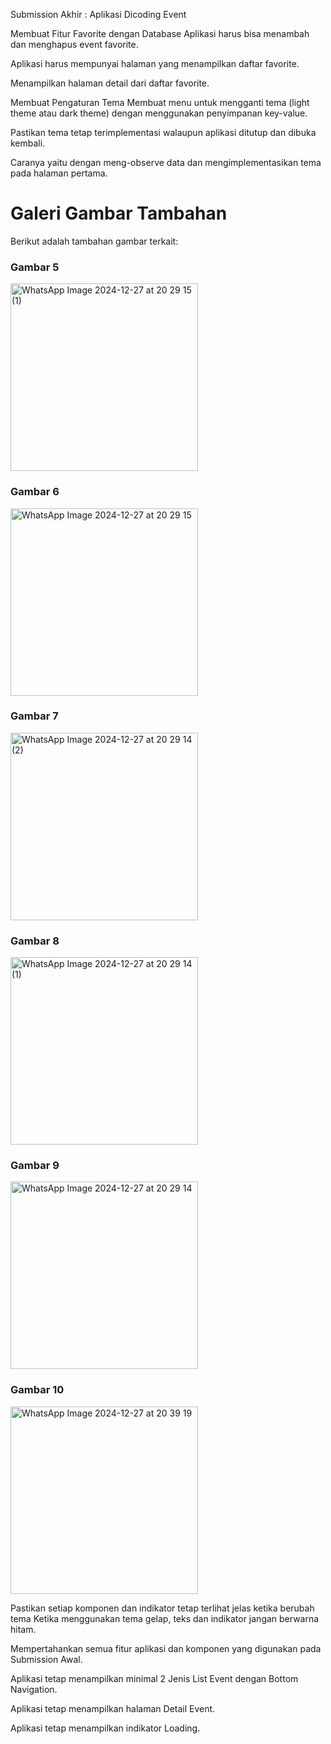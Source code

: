 Submission Akhir : Aplikasi Dicoding Event

Membuat Fitur Favorite dengan Database
Aplikasi harus bisa menambah dan menghapus event favorite.

Aplikasi harus mempunyai halaman yang menampilkan daftar favorite.

Menampilkan halaman detail dari daftar favorite.

Membuat Pengaturan Tema
Membuat menu untuk mengganti tema (light theme atau dark theme) dengan menggunakan penyimpanan key-value.

Pastikan tema tetap terimplementasi walaupun aplikasi ditutup dan dibuka kembali. 

Caranya yaitu dengan meng-observe data dan mengimplementasikan tema pada halaman pertama.


# Galeri Gambar Tambahan

Berikut adalah tambahan gambar terkait:

### Gambar 5
<img src="https://github.com/user-attachments/assets/edae46f1-76f4-4e4d-93a2-0a5ec0c8d93d" alt="WhatsApp Image 2024-12-27 at 20 29 15 (1)" width="300"/>

### Gambar 6
<img src="https://github.com/user-attachments/assets/60ba6eea-1f2a-4e17-9b7b-4dd341a8476c" alt="WhatsApp Image 2024-12-27 at 20 29 15" width="300"/>

### Gambar 7
<img src="https://github.com/user-attachments/assets/fc5fdc6d-7dc8-4220-ab10-86a353868aab" alt="WhatsApp Image 2024-12-27 at 20 29 14 (2)" width="300"/>

### Gambar 8
<img src="https://github.com/user-attachments/assets/fe43cf1f-f6a1-47df-9d85-22ba32c3f7d4" alt="WhatsApp Image 2024-12-27 at 20 29 14 (1)" width="300"/>

### Gambar 9
<img src="https://github.com/user-attachments/assets/59c4ae76-43a2-4343-9ae2-59f27548fbbc" alt="WhatsApp Image 2024-12-27 at 20 29 14" width="300"/>

### Gambar 10
<img src="https://github.com/user-attachments/assets/3fff51ad-811f-43f6-a848-e8ab946643bb" alt="WhatsApp Image 2024-12-27 at 20 39 19" width="300"/>


Pastikan setiap komponen dan indikator tetap terlihat jelas ketika berubah tema
Ketika menggunakan tema gelap, teks dan indikator jangan berwarna hitam.

Mempertahankan semua fitur aplikasi dan komponen yang digunakan pada Submission Awal.

Aplikasi tetap menampilkan minimal 2 Jenis List Event dengan Bottom Navigation.

Aplikasi tetap menampilkan halaman Detail Event.

Aplikasi tetap menampilkan indikator Loading.
